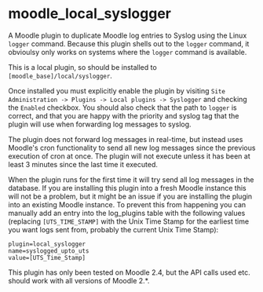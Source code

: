 moodle_local_syslogger
======================

A Moodle plugin to duplicate Moodle log entries to Syslog using the Linux
`logger` command. Because this plugin shells out to the `logger` command, it 
obvioulsy only works on systems where the `logger` command is available.

This is a local plugin, so should be installed to `[moodle_base]/local/syslogger`.

Once installed you must explicitly enable the plugin by visiting 
`Site Administration -> Plugins -> Local plugins -> Syslogger` and checking the
`Enabled` checkbox. You should also check that the path to `logger` is correct,
and that you are happy with the priority and syslog tag that the plugin will use
when forwarding log messages to syslog.

The plugin does not forward log messages in real-time, but instead uses Moodle's
cron functionality to send all new log messages since the previous execution of
cron at once. The plugin will not execute unless it has been at least 3 minutes
since the last time it executed.

When the plugin runs for the first time it will try send all log messages in the
database. If you are installing this plugin into a fresh Moodle instance this
will not be a problem, but it might be an issue if you are installing the plugin
into an existing Moodle instance. To prevent this from happening you can
manually add an entry into the log_plugins table with the following values
(replacing `[UTS_TIME_STAMP]` with the Unix Time Stamp for the earliest time
you want logs sent from, probably the current Unix Time Stamp):

    plugin=local_syslogger
    name=syslogged_upto_uts
    value=[UTS_Time_Stamp]

This plugin has only been tested on Moodle 2.4, but the API calls used etc.
should work with all versions of Moodle 2.*.